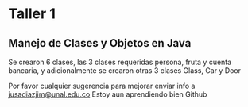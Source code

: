 # Taller 1
## Manejo de Clases y Objetos en Java
Se crearon 6 clases, las 3 clases requeridas persona, fruta y cuenta bancaria, y adicionalmente se crearon otras 3 clases Glass, Car y Door

Por favor cualquier sugerencia para mejorar enviar info a 
jusadiazjim@unal.edu.co
Estoy aun aprendiendo bien Github
